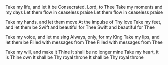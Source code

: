 Take my life, and let it be 
Consecrated, Lord, to Thee 
Take my moments and my days 
Let them flow in ceaseless praise 
Let them flow in ceaseless praise

Take my hands, and let them move 
At the impulse of Thy love 
Take my feet, and let them be 
Swift and beautiful for Thee 
Swift and beautiful for Thee

Take my voice, and let me sing 
Always, only, for my King 
Take my lips, and let them be 
Filled with messages from 
Thee Filled with messages from Thee

Take my will, and make it 
Thine It shall be no longer mine 
Take my heart, it is Thine own 
It shall be Thy royal throne 
It shall be Thy royal throne
